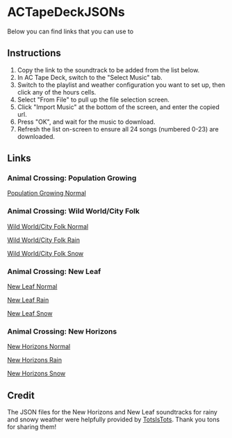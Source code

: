# ACTapeDeckJSONs

Below you can find links that you can use to 

## Instructions

1. Copy the link to the soundtrack to be added from the list below.
2. In AC Tape Deck, switch to the "Select Music" tab.
3. Switch to the playlist and weather configuration you want to set up, then click any of the hours cells.
4. Select "From File" to pull up the file selection screen.
5. Click "Import Music" at the bottom of the screen, and enter the copied url.
6. Press "OK", and wait for the music to download.
7. Refresh the list on-screen to ensure all 24 songs (numbered 0-23) are downloaded.

## Links

### Animal Crossing: Population Growing

[Population Growing Normal](https://github.com/MPG13/ACTapeDeckJSONs/raw/main/PopulationGrowing/acpg.json)

### Animal Crossing: Wild World/City Folk

[Wild World/City Folk Normal](https://github.com/MPG13/ACTapeDeckJSONs/raw/main/CityFolk/accf.json)

[Wild World/City Folk Rain](https://github.com/MPG13/ACTapeDeckJSONs/raw/main/CityFolk/accf-rain.json)

[Wild World/City Folk Snow](https://github.com/MPG13/ACTapeDeckJSONs/raw/main/CityFolk/accf-snow.json)

### Animal Crossing: New Leaf

[New Leaf Normal](https://github.com/MPG13/ACTapeDeckJSONs/raw/main/NewLeaf/acnl.json)

[New Leaf Rain](https://github.com/MPG13/ACTapeDeckJSONs/raw/main/NewLeaf/acnl-rain.json)

[New Leaf Snow](https://github.com/MPG13/ACTapeDeckJSONs/raw/main/NewLeaf/acnl-snow.json)

### Animal Crossing: New Horizons

[New Horizons Normal](https://github.com/MPG13/ACTapeDeckJSONs/raw/main/NewHorizons/acnh.json)

[New Horizons Rain](https://github.com/MPG13/ACTapeDeckJSONs/raw/main/NewHorizons/acnh-rain.json)

[New Horizons Snow](https://github.com/MPG13/ACTapeDeckJSONs/raw/main/NewHorizons/acnh-snow.json)

## Credit

The JSON files for the New Horizons and New Leaf soundtracks for rainy and snowy weather were helpfully provided by [TotsIsTots](https://github.com/TotsIsTots). Thank you tons for sharing them!
